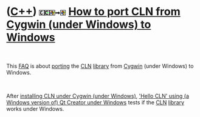 



 

 

 

 

 

([C++](Cpp.md)) ![CLN](PicCln.png)![Cygwin](PicCygwin.png)![Windows](PicWindows.png)![to](PicTo.png)![Windows](PicWindows.png) [How to port CLN from Cygwin (under Windows) to Windows](CppClnPortCygwinToWindows.md)
=======================================================================================================================================================================================================================

 

This [FAQ](CppFaq.md) is about [porting](CppPort.md) the
[CLN](CppCln.md) [library](CppLibrary.md) from [Cygwin](CppCygwin.md)
(under Windows) to Windows.

 

After [installing CLN under Cygwin (under
Windows)](CppClnInstallCygwin.md), ['Hello CLN' using (a Windows
version of) Qt Creator under Windows](CppHelloClnQtCreatorWindows.md)
tests if the [CLN](CppCln.md) [library](CppLibrary.md) works under
Windows.

 

 

 

 

 





 



